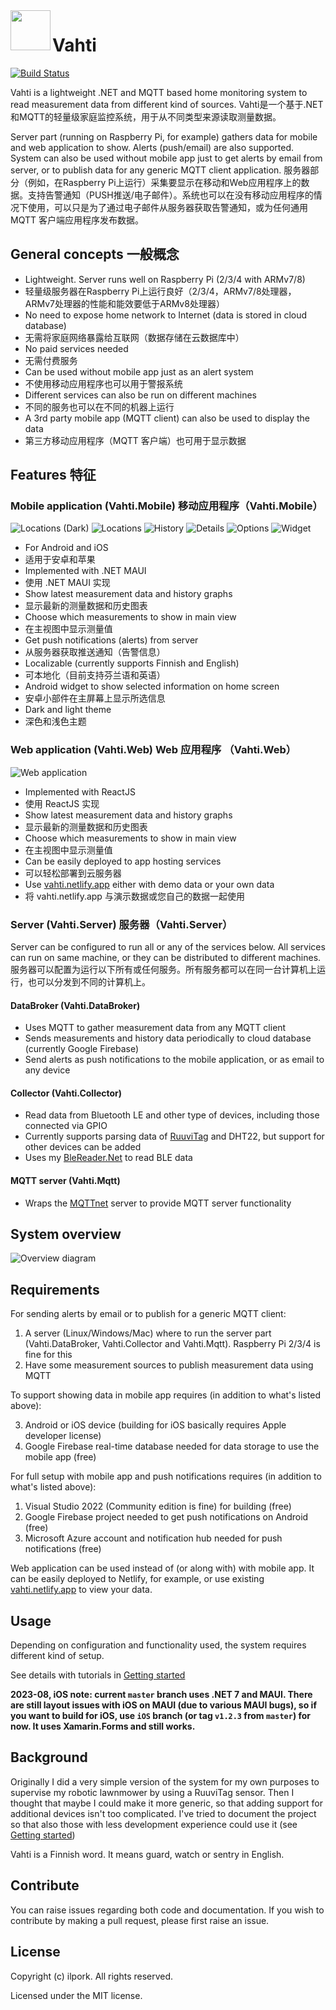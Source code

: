 <img align="left" width="64" height="64" src="doc/images/vahti_small.png">

# Vahti

[![Build Status](https://dev.azure.com/ilpork/github/_apis/build/status/ilpork.Vahti?branchName=master)](https://dev.azure.com/ilpork/github/_build/latest?definitionId=3&branchName=master)
<!--
Hide Netlify badge for now. It indicates incorrectly "failed" when build has been auto-canceled due to site content not changed
https://answers.netlify.com/t/status-badge-incorrectly-shows-failing-when-deploy-is-auto-cancelled/7316
[![Netlify Status](https://api.netlify.com/api/v1/badges/b93f50a0-c805-4447-ade1-4c704da1945e/deploy-status)](https://app.netlify.com/sites/vahti/deploys)-->

Vahti is a lightweight .NET and MQTT based home monitoring system to read measurement data from different kind of sources. 
Vahti是一个基于.NET和MQTT的轻量级家庭监控系统，用于从不同类型来源读取测量数据。

Server part (running on Raspberry Pi, for example) gathers data for mobile and web application to show. Alerts (push/email) are also supported. System can also be used without mobile app just to get alerts by email from server, or to publish data for any generic MQTT client application.
服务器部分（例如，在Raspberry Pi上运行）采集要显示在移动和Web应用程序上的数据。支持告警通知（PUSH推送/电子邮件）。系统也可以在没有移动应用程序的情况下使用，可以只是为了通过电子邮件从服务器获取告警通知，或为任何通用 MQTT 客户端应用程序发布数据。

## General concepts 一般概念
- Lightweight. Server runs well on Raspberry Pi (2/3/4 with ARMv7/8)
- 轻量级服务器在Raspberry Pi上运行良好（2/3/4，ARMv7/8处理器，ARMv7处理器的性能和能效要低于ARMv8处理器）
- No need to expose home network to Internet (data is stored in cloud database)
- 无需将家庭网络暴露给互联网（数据存储在云数据库中）
- No paid services needed
- 无需付费服务
- Can be used without mobile app just as an alert system
- 不使用移动应用程序也可以用于警报系统
- Different services can also be run on different machines
- 不同的服务也可以在不同的机器上运行
- A 3rd party mobile app (MQTT client) can also be used to display the data
- 第三方移动应用程序（MQTT 客户端）也可用于显示数据

## Features 特征
### Mobile application (Vahti.Mobile) 移动应用程序（Vahti.Mobile）
![Locations (Dark)](doc/images/locations_dark.png) 
![Locations](doc/images/locations_light.png) 
![History](doc/images/history_light.png)
![Details](doc/images/details_light.png)
![Options](doc/images/options_light.png)
![Widget](doc/images/widget.png)

- For Android and iOS
- 适用于安卓和苹果
- Implemented with .NET MAUI
- 使用 .NET MAUI 实现
- Show latest measurement data and history graphs
- 显示最新的测量数据和历史图表
- Choose which measurements to show in main view
- 在主视图中显示测量值
- Get push notifications (alerts) from server
- 从服务器获取推送通知（告警信息）
- Localizable (currently supports Finnish and English)
- 可本地化（目前支持芬兰语和英语）
- Android widget to show selected information on home screen
- 安卓小部件在主屏幕上显示所选信息
- Dark and light theme
- 深色和浅色主题
### Web application (Vahti.Web) Web 应用程序 （Vahti.Web）
![Web application](doc/images/react_app.png)
- Implemented with ReactJS
- 使用 ReactJS 实现
- Show latest measurement data and history graphs
- 显示最新的测量数据和历史图表
- Choose which measurements to show in main view
- 在主视图中显示测量值
- Can be easily deployed to app hosting services
- 可以轻松部署到云服务器
- Use [vahti.netlify.app](https://vahti.netlify.app) either with demo data or your own data
- 将 vahti.netlify.app 与演示数据或您自己的数据一起使用

### Server (Vahti.Server) 服务器（Vahti.Server）
Server can be configured to run all or any of the services below. All services can run on same machine, or they can be distributed to different machines.
服务器可以配置为运行以下所有或任何服务。所有服务都可以在同一台计算机上运行，也可以分发到不同的计算机上。
#### DataBroker (Vahti.DataBroker)
- Uses MQTT to gather measurement data from any MQTT client
- Sends measurements and history data periodically to cloud database (currently Google Firebase)
- Send alerts as push notifications to the mobile application, or as email to any device
#### Collector (Vahti.Collector)
- Read data from Bluetooth LE and other type of devices, including those connected via GPIO
- Currently supports parsing data of [RuuviTag](https://www.ruuvi.com) and DHT22, but support for other devices can be added
- Uses my [BleReader.Net](https://github.com/ilpork/BleReader.Net) to read BLE data
#### MQTT server (Vahti.Mqtt)
- Wraps the [MQTTnet](https://github.com/chkr1011/MQTTnet) server to provide MQTT server functionality

## System overview
![Overview diagram](doc/images/overview.png)

## Requirements
For sending alerts by email or to publish for a generic MQTT client:
1) A server (Linux/Windows/Mac) where to run the server part (Vahti.DataBroker, Vahti.Collector and Vahti.Mqtt). Raspberry Pi 2/3/4 is fine for this
2) Have some measurement sources to publish measurement data using MQTT

To support showing data in mobile app requires (in addition to what's listed above):

3. Android or iOS device (building for iOS basically requires Apple developer license)
4. Google Firebase real-time database needed for data storage to use the mobile app (free)

For full setup with mobile app and push notifications requires (in addition to what's listed above):
1. Visual Studio 2022 (Community edition is fine) for building (free)
4. Google Firebase project needed to get push notifications on Android (free) 
5. Microsoft Azure account and notification hub needed for push notifications (free)

Web application can be used instead of (or along with) with mobile app. It can be easily deployed to Netlify, for example, or use existing [vahti.netlify.app](https://vahti.netlify.app) to view your data.

## Usage
Depending on configuration and functionality used, the system requires different kind of setup. 

See details with tutorials in [Getting started](doc/GettingStarted.md)

**2023-08, iOS note: current `master` branch uses .NET 7 and MAUI. There are still layout issues with iOS on MAUI (due to various MAUI bugs), so if you want to build for iOS, use `iOS` branch (or  tag `v1.2.3` from `master`) for now. It uses Xamarin.Forms and still works.**

## Background
Originally I did a very simple version of the system for my own purposes to supervise my robotic lawnmower by using a RuuviTag sensor. Then I thought that maybe I could make it more generic, so that adding support for additional devices isn't too complicated. I've tried to document the project so that also those with less development experience could use it (see [Getting started](doc/GettingStarted.md))

Vahti is a Finnish word. It means guard, watch or sentry in English. 

## Contribute
You can raise issues regarding both code and documentation. If you wish to contribute by making a pull request, please first raise an issue.

## License

Copyright (c) ilpork. All rights reserved.

Licensed under the MIT license.
